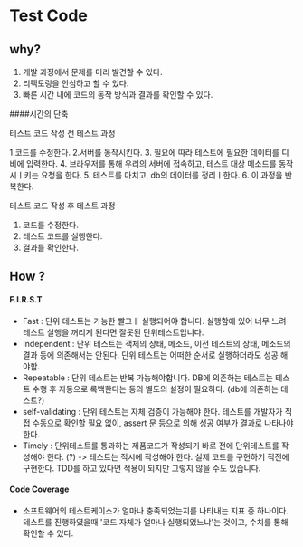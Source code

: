 Test Code
==============

## why?
1. 개발 과정에서 문제를 미리 발견할 수 있다.  
2. 리팩토링을 안심하고 할 수 있다.
3. 빠른 시간 내에 코드의 동작 방식과 결과를 확인할 수 있다.

####시간의 단축

테스트 코드 작성 전 테스트 과정

1.코드를 수정한다.
2.서버를 동작시킨다.
3. 필요에 따라 테스트에 필요한 데이터를 디비에 입력한다.
4. 브라우저를 통해 우리의 서버에 접속하고, 테스트 대상 메소드를 동작시ㅣ키는 요청을 한다.
5. 테스트를 마치고, db의 데이터를 정리ㅣ한다.
6. 이 과정을 반복한다.


테스트 코드 작성 후 테스트 과정

1. 코드를 수정한다.
2. 테스트 코드를 실행한다.
3. 결과를 확인한다.


## How ?

#### F.I.R.S.T

- Fast : 단위 테스트는 가능한 빨그ㅔ 실행되어야 합니다. 실행함에 있어 너무 느려 테스트 실행을 꺼리게 된다면 잘못된 단위테스트입니다.  
- Independent : 단위 테스트는 객체의 상태, 메소드, 이전 테스트의 상태, 메소드의 결과 등에 의존해서는 안된다. 단위 테스트는 어떠한 순서로 실행하더라도 성공 해야함.  
- Repeatable : 단위 테스트는 반복 가능해야합니다. DB에 의존하는 테스트는 테스트 수행 후 자동으로 록백한다는 등의 별도의 설정이 필요하다.  (db에 의존하는 테스트?)  
- self-validating : 단위 테스트는 자체 검증이 가능해야 한다. 테스트를 개발자가 직접 수동으로 확인할 필요 없이, assert 문 등으로 의해 성공 여부가 결과로 나타나야 한다.  
- Timely : 단위테스트를 통과하는 제품코드가 작성되기 바로 전에 단위테스트를 작성해야 한다. (?) -> 테스트는 적시에 작성해야 한다.  실제 코드를 구현하기 직전에 구현한다.   TDD를 하고 있다면 적용이 되지만 그렇지 않을 수도 있습니다.


#### Code Coverage

 - 소프트웨어의 테스트케이스가 얼마나 충족되었는지를 나타내는 지표 중 하나이다. 테스트를 진행하였을때 '코드 자체가 얼마나 실행되었느냐'는 것이고, 수치를 통해 확인할 수 있다.
